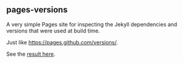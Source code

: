 ## pages-versions

A very simple Pages site for inspecting the Jekyll dependencies and versions that were used at build time.

Just like https://pages.github.com/versions/.

See the [result here](./Versions.md).